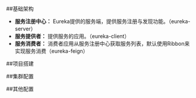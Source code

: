 ##基础架构
- **服务注册中心：** Eureka提供的服务端，提供服务注册与发现功能。（eureka-server）
- **服务提供者：**  提供服务的应用。（eureka-client）
- **服务消费者：** 消费者应用从服务注册中心获取服务列表，默认使用Ribbon来实现服务消费（eureka-feign）

##项目搭建

##集群配置


##其他配置